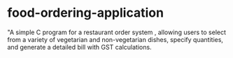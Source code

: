# food-ordering-application
"A simple C program for a restaurant order system , allowing users to select from a variety of vegetarian and non-vegetarian dishes, specify quantities, and generate a detailed bill with GST calculations.

